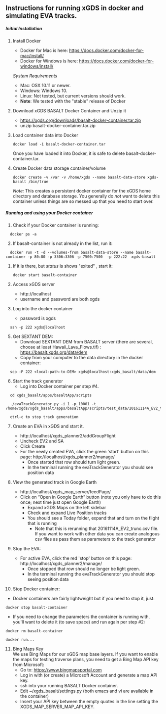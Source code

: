 ## Instructions for running xGDS in docker and simulating EVA tracks.

##### Initial Installation
1. Install Docker
   * Docker for Mac is here: https://docs.docker.com/docker-for-mac/install/
   * Docker for Windows is here: https://docs.docker.com/docker-for-windows/install/

    *System Requirements*  
    
      * Mac: OSX 10.11 or newer.
      * Windows: Windows 10.
      * Linux: Not tested, but current versions should work.
      * **Note**: We tested with the "stable" release of Docker

1. Download xGDS BASALT Docker Container and Unzip it  
   * https://xgds.org/downloads/basalt-docker-container.tar.zip
   * unzip basalt-docker-container.tar.zip

1. Load container data into Docker  
	```
	docker load -i basalt-docker-container.tar
	```  
	Once you have loaded it into Docker, it is safe to delete basalt-docker-container.tar.
	
1. Create Docker data storage container/volume
   ```
   docker create -v /var -v /home/xgds --name basalt-data-store xgds-basalt /bin/true
   ```  
   *Note:* This creates a persistent docker container for the xGDS home directory and database storage.  You generally do *not* want to delete this container unless things are so messed up that you need to start over.
   
##### Running and using your Docker container 
1. Check if your Docker container is running:
```
  docker ps -a
```

2. If basalt-container is not already in the list, run it:
```
  docker run -t -d --volumes-from basalt-data-store --name basalt-container -p 80:80 -p 3306:3306 -p 7500:7500  -p 222:22  xgds-basalt
```

1. If it is there, but *status* is shows "exited" , start it:  
   ```
   docker start basalt-container
   ```
   
3. Access xGDS server
   * http://localhost
   * username and password are both xgds

4. Log into the docker container
   * password is xgds
```
  ssh -p 222 xgds@localhost
```

5. Get SEXTANT DEM:
   * Download SEXTANT DEM from BASALT server (there are several, choose at least Hawaii_Lava_Flows.tif) :
https://basalt.xgds.org/data/dem
   * Copy from your computer to the data directory in the docker container:
```
  scp -P 222 <local-path-to-DEM> xgds@localhost:xgds_basalt/data/dem
```

6. Start the track generator
   * Log into Docker container per step #4.  
```
  cd xgds_basalt/apps/basaltApp/scripts
```
```
  ./evaTrackGenerator.py -i 1 -p 10001 -t /home/xgds/xgds_basalt/apps/basaltApp/scripts/test_data/20161114A_EV2_trunc.csv
```
```
  ctrl-c to stop track generation
```

7. Create an EVA in xGDS and start it.
   * http://localhost/xgds_planner2/addGroupFlight
   * Uncheck EV2 and SA
   * Click Create
   * For the newly created EVA, click the green 'start' button on this page: http://localhost/xgds_planner2/manage/
     * Once started that row should turn light green.
     * In the terminal running the evaTrackGenerator you should see position data

8. View the generated track in Google Earth
   * http://localhost/xgds_map_server/feedPage/
   * Click on “Open in Google Earth” button  (note you only have to do this once; next time just open Google Earth)
     * Expand xGDS Maps on the left sidebar
     * Check and expand Live Position tracks
     * You should see a Today folder, expand that and turn on the flight that is running
       * Note that this is rerunning that 20161114A_EV2_trunc.csv file.  If you want to work with other data you can create analogous csv files as pass them as parameters to the track generator
    
9. Stop the EVA:
   * For active EVA, click the red 'stop' button on this page: http://localhost/xgds_planner2/manage/
     * Once stopped that row should no longer be light green.
     * In the terminal running the evaTrackGenerator you should stop seeing position data

10. Stop Docker container:
   * Docker containers are fairly lightweight but if you need to stop it, just:
   ```
   docker stop basalt-container
   ```
   * If you need to change the parameters the container is running with, you'll want to delete it (to save space) and run again per step #2:   
   ```
   docker rm basalt-container
   ```  
   ```
   docker run...
   ```
11. Bing Maps Key  
    We use Bing Maps for our xGDS map base layers.  If you want to enable the maps for testing traverse plans, you need to get a Bing Map API key from Microsoft:
    * Go to: https://www.bingmapsportal.com
    * Log in with (or create) a Microsoft Account and generate a map API key.
    * ssh into your running BASALT Docker container.
    * Edit ~/xgds_basalt/settings.py (both emacs and vi are available in the container)
    * Insert your API key between the empty quotes in the line setting the XGDS\_MAP\_SERVER\_MAP\_API\_KEY.

